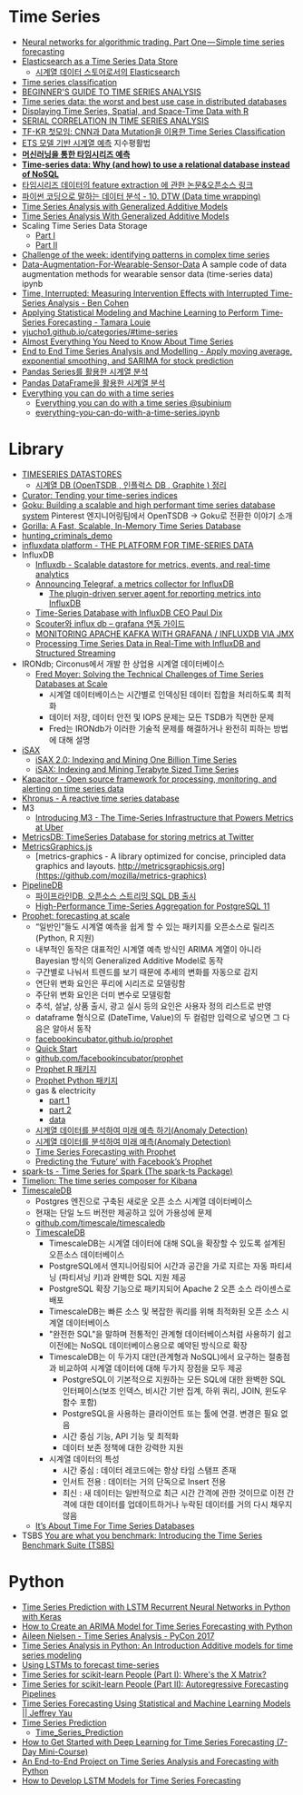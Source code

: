Time Series
===========

* [Neural networks for algorithmic trading. Part One — Simple time series forecasting](https://medium.com/@alexrachnog/neural-networks-for-algorithmic-trading-part-one-simple-time-series-forecasting-f992daa1045a)
* [Elasticsearch as a Time Series Data Store](https://www.elastic.co/blog/elasticsearch-as-a-time-series-data-store)
  * [시계열 데이터 스토어로서의 Elasticsearch](https://www.elastic.co/kr/blog/elasticsearch-as-a-time-series-data-store)
* [Time series classification](http://www.slideshare.net/hunkim/time-series-classification)
* [BEGINNER'S GUIDE TO TIME SERIES ANALYSIS](https://www.quantstart.com/articles/Beginners-Guide-to-Time-Series-Analysis)
* [Time series data: the worst and best use case in distributed databases](http://www.thedotpost.com/2015/06/paul-dix-time-series-data-the-worst-and-best-use-case-in-distributed-databases)
* [Displaying Time Series, Spatial, and Space-Time Data with R](http://zenk.chapelin.fr/book.pdf)
* [SERIAL CORRELATION IN TIME SERIES ANALYSIS](https://www.quantstart.com/articles/Serial-Correlation-in-Time-Series-Analysis)
* [TF-KR 첫모임: CNN과 Data Mutation을 이용한 Time Series Classification](https://www.youtube.com/watch?v=IiB6oElqCxA)
* [ETS 모델 기반 시계열 예측](http://ko.logpresso.com/documents/time-series/ets) 지수평활법
* **[머신러닝을 통한 타임시리즈 예측](http://hamait.tistory.com/837)**
* **[Time-series data: Why (and how) to use a relational database instead of NoSQL](https://blog.timescale.com/time-series-data-why-and-how-to-use-a-relational-database-instead-of-nosql-d0cd6975e87c)**
* [타임시리즈 데이터의 feature extraction 에 관한 논문&오픈소스 링크](http://hamait.tistory.com/860)
* [파이썬 코딩으로 말하는 데이터 분석 - 10. DTW (Data time wrapping)](http://hamait.tistory.com/862)
* [Time Series Analysis with Generalized Additive Models](https://opendatascience.com/blog/time-series-analysis-with-generalized-additive-models/)
* [Time Series Analysis With Generalized Additive Models](https://www.datasciencecentral.com/profiles/blogs/time-series-analysis-with-generalized-additive-models)
* Scaling Time Series Data Storage
  * [Part I](https://medium.com/netflix-techblog/scaling-time-series-data-storage-part-i-ec2b6d44ba39)
  * [Part II](https://medium.com/netflix-techblog/scaling-time-series-data-storage-part-ii-d67939655586)
* [Challenge of the week: identifying patterns in complex time series](https://www.datasciencecentral.com/forum/topics/challenge-of-the-week-identifying-patterns-in-complex-time-series)
* [Data-Augmentation-For-Wearable-Sensor-Data](https://github.com/terryum/Data-Augmentation-For-Wearable-Sensor-Data) A sample code of data augmentation methods for wearable sensor data (time-series data) ipynb
* [Time, Interrupted: Measuring Intervention Effects with Interrupted Time-Series Analysis - Ben Cohen](https://www.youtube.com/watch?v=uuo8SwA1HO8)
* [Applying Statistical Modeling and Machine Learning to Perform Time-Series Forecasting - Tamara Louie](https://www.youtube.com/watch?v=JntA9XaTebs)
* [yjucho1.github.io/categories/#time-series](https://yjucho1.github.io/categories/#time-series)
* [Almost Everything You Need to Know About Time Series](https://towardsdatascience.com/almost-everything-you-need-to-know-about-time-series-860241bdc578)
* [End to End Time Series Analysis and Modelling - Apply moving average, exponential smoothing, and SARIMA for stock prediction](https://towardsdatascience.com/end-to-end-time-series-analysis-and-modelling-8c34f09a3014)
* [Pandas Series를 활용한 시계열 분석](http://blog.alphasquare.co.kr/221485152373)
* [Pandas DataFrame을 활용한 시계열 분석](https://blog.naver.com/anthouse28/221491679016)
* [Everything you can do with a time series](https://www.kaggle.com/thebrownviking20/everything-you-can-do-with-a-time-series)
  * [Everything you can do with a time series @subinium](https://nbviewer.jupyter.org/gist/subinium/26d22a786b0b7d088da63a97bf8e1d44)
  * [everything-you-can-do-with-a-time-series.ipynb](https://gist.github.com/subinium/26d22a786b0b7d088da63a97bf8e1d44)

# Library
* [TIMESERIES DATASTORES](http://abhishekkr.github.io/slides/2015.ggn.geeknight.timeseriesdb.htm#/)
  * [시계열 DB (OpenTSDB , 인플럭스 DB , Graphite ) 정리](http://hamait.tistory.com/440)
* [Curator: Tending your time-series indices](https://www.elastic.co/kr/blog/curator-tending-your-time-series-indices)
* [Goku: Building a scalable and high performant time series database system](https://medium.com/@Pinterest_Engineering/goku-building-a-scalable-and-high-performant-time-series-database-system-a8ff5758a181) Pinterest 엔지니어링팀에서 OpenTSDB -> Goku로 전환한 이야기 소개
* [Gorilla: A Fast, Scalable, In-Memory Time Series Database](http://www.vldb.org/pvldb/vol8/p1816-teller.pdf)
* [hunting_criminals_demo](https://github.com/Atigeo/hunting_criminals_demo)
* [influxdata platform - THE PLATFORM FOR TIME-SERIES DATA](https://influxdata.com/time-series-platform/)
* InfluxDB
  * [Influxdb - Scalable datastore for metrics, events, and real-time analytics](https://github.com/influxdb/influxdb)
  * [Announcing Telegraf, a metrics collector for InfluxDB](https://influxdb.com/blog/2015/06/19/Announcing-Telegraf-a-metrics-collector-for-InfluxDB.html)
    * [The plugin-driven server agent for reporting metrics into InfluxDB](https://github.com/influxdb/telegraf)
  * [Time-Series Database with InfluxDB CEO Paul Dix](http://softwareengineeringdaily.com/2015/08/21/time-series-database-with-influxdb-ceo-paul-dix/)
  * [Scouter와 influx db – grafana 연동 가이드](http://www.slideshare.net/ienvyou/scouter-influx-db-grafana)
  * [MONITORING APACHE KAFKA WITH GRAFANA / INFLUXDB VIA JMX](https://softwaremill.com/monitoring-apache-kafka-with-influxdb-grafana/)
  * [Processing Time Series Data in Real-Time with InfluxDB and Structured Streaming](https://towardsdatascience.com/processing-time-series-data-in-real-time-with-influxdb-and-structured-streaming-d1864154cf8b)
* IRONdb; Circonus에서 개발 한 상업용 시계열 데이터베이스
  * [Fred Moyer: Solving the Technical Challenges of Time Series Databases at Scale](https://www.youtube.com/watch?v=QBatpIFii7M)
    * 시계열 데이터베이스는 시간별로 인덱싱된 데이터 집합을 처리하도록 최적화
    * 데이터 저장, 데이터 안전 및 IOPS 문제는 모든 TSDB가 직면한 문제
    * Fred는 IRONdb가 이러한 기술적 문제를 해결하거나 완전히 피하는 방법에 대해 설명
* [iSAX](http://www.cs.ucr.edu/~eamonn/iSAX/iSAX.html)
  * [iSAX 2.0: Indexing and Mining One Billion Time Series](http://www.cs.ucr.edu/~eamonn/iSAX_2.0.pdf)
  * [iSAX: Indexing and Mining Terabyte Sized Time Series](http://www.cs.ucr.edu/~eamonn/iSAX.pdf)
* [Kapacitor - Open source framework for processing, monitoring, and alerting on time series data](https://github.com/influxdb/kapacitor)
* [Khronus - A reactive time series database](https://github.com/Searchlight/khronus)
* M3
  * [Introducing M3 - The Time-Series Infrastructure that Powers Metrics at Uber](https://towardsdatascience.com/introducing-m3-8790c503ce24)
* [MetricsDB: TimeSeries Database for storing metrics at Twitter](https://blog.twitter.com/engineering/en_us/topics/infrastructure/2019/metricsdb.html)
* [MetricsGraphics.js](http://metricsgraphicsjs.org/)
  * [metrics-graphics - A library optimized for concise, principled data graphics and layouts. http://metricsgraphicsjs.org](https://github.com/mozilla/metrics-graphics)
* [PipelineDB](http://www.pipelinedb.com/)
  * [파이프라인DB, 오픈소스 스트리밍 SQL DB 출시](http://www.bloter.net/archives/231952)
  * [High-Performance Time-Series Aggregation for PostgreSQL 11](https://www.pipelinedb.com/blog/high-performance-time-series-aggregation-for-postgresql-11)
* [Prophet: forecasting at scale](https://research.fb.com/prophet-forecasting-at-scale/)
  * “일반인”들도 시계열 예측을 쉽게 할 수 있는 패키지를 오픈소스로 릴리즈(Python, R 지원)
  * 내부적인 동작은 대표적인 시계열 예측 방식인 ARIMA 계열이 아니라 Bayesian 방식의 Generalized Additive Model로 동작
  * 구간별로 나눠서 트렌드를 보기 때문에 추세의 변화를 자동으로 감지
  * 연단위 변화 요인은 푸리에 시리즈로 모델링함
  * 주단위 변화 요인은 더미 변수로 모델링함
  * 추석, 설날, 상품 출시, 광고 실시 등의 요인은 사용자 정의 리스트로 반영
  * dataframe 형식으로 (DateTime, Value)의 두 컬럼만 입력으로 넣으면 그 다음은 알아서 동작
  * [facebookincubator.github.io/prophet](https://facebookincubator.github.io/prophet)
  * [Quick Start](https://facebookincubator.github.io/prophet/docs/quick_start.html)
  * [github.com/facebookincubator/prophet](https://github.com/facebookincubator/prophet)
  * [Prophet R 패키지](https://cran.r-project.org/package=prophet)
  * [Prophet Python 패키지](https://pypi.python.org/pypi/fbprophet)
  * gas & electricity
    * [part 1](https://github.com/Avkash/mldl/blob/master/opower-prophet/Predicting%2Bgas%2Band%2Belectric%2Busage%2Busing%2BFacebook%2BProphet%2B-%2BPart1.ipynb)
    * [part 2](https://github.com/Avkash/mldl/blob/master/opower-prophet/Predicting%2Bgas%2Band%2Belectric%2Busage%2Busing%2BFacebook%2BProphet%2B-%2BPart2.ipynb)
    * [data](https://raw.githubusercontent.com/Avkash/mldl/master/opower-prophet/RefBldgHospitalNew2004_7.1_5.0_3C_USA_CA_SAN_FRANCISCO.csv)
  * [시계열 데이터를 분석하여 미래 예측 하기(Anomaly Detection)](https://taetaetae.github.io/2018/05/31/anomaly-detection/)
  * [시계열 데이터를 분석하여 미래 예측(Anomaly Detection)](https://www.popit.kr/%EC%8B%9C%EA%B3%84%EC%97%B4-%EB%8D%B0%EC%9D%B4%ED%84%B0%EB%A5%BC-%EB%B6%84%EC%84%9D%ED%95%98%EC%97%AC-%EB%AF%B8%EB%9E%98-%EC%98%88%EC%B8%A1-%ED%95%98%EA%B8%B0anomaly-detection/)
  * [Time Series Forecasting with Prophet](https://towardsdatascience.com/time-series-forecasting-with-prophet-54f2ac5e722e)
  * [Predicting the ‘Future’ with Facebook’s Prophet](https://towardsdatascience.com/predicting-the-future-with-facebook-s-prophet-bdfe11af10ff)
* [spark-ts - Time Series for Spark (The spark-ts Package)](https://github.com/sryza/spark-timeseries)
* [Timelion: The time series composer for Kibana](https://www.elastic.co/kr/blog/timelion-timeline)
* [TimescaleDB](http://www.timescale.com)
  * Postgres 엔진으로 구축된 새로운 오픈 소스 시계열 데이터베이스
  * 현재는 단일 노드 버전만 제공하고 있어 가용성에 문제
  * [github.com/timescale/timescaledb](https://github.com/timescale/timescaledb)
  * [TimescaleDB](https://www.facebook.com/nextobe1/photos/a.313464989089503.1073741829.303538826748786/334135553689113/?type=3&theater)
    * TimescaleDB는 시계열 데이터에 대해 SQL을 확장할 수 있도록 설계된 오픈소스 데이터베이스
    * PostgreSQL에서 엔지니어링되어 시간과 공간을 가로 지르는 자동 파티셔닝 (파티셔닝 키)과 완벽한 SQL 지원 제공
    * PostgreSQL 확장 기능으로 패키지되어 Apache 2 오픈 소스 라이센스로 배포
    * TimescaleDB는 빠른 소스 및 복잡한 쿼리를 위해 최적화된 오픈 소스 시계열 데이터베이스
    * "완전한 SQL"을 말하며 전통적인 관계형 데이터베이스처럼 사용하기 쉽고 이전에는 NoSQL 데이터베이스용으로 예약된 방식으로 확장
    * TimescaleDB는 이 두가지 대안(관계형과 NoSQL)에서 요구하는 절충점과 비교하여 시계열 데이터에 대해 두가지 장점을 모두 제공
      * PostgreSQL이 기본적으로 지원하는 모든 SQL에 대한 완벽한 SQL 인터페이스(보조 인덱스, 비시간 기반 집계, 하위 쿼리, JOIN, 윈도우 함수 포함)
      * PostgreSQL을 사용하는 클라이언트 또는 툴에 연결. 변경은 필요 없음
      * 시간 중심 기능, API 기능 및 최적화
      * 데이터 보존 정책에 대한 강력한 지원
    * 시계열 데이터의 특성
      * 시간 중심 : 데이터 레코드에는 항상 타임 스탬프 존재
      * 인서트 전용 : 데이터는 거의 단독으로 Insert 전용
      * 최신 : 새 데이터는 일반적으로 최근 시간 간격에 관한 것이므로 이전 간격에 대한 데이터를 업데이트하거나 누락된 데이터를 거의 다시 채우지 않음
  * [It’s About Time For Time Series Databases](https://www.nextplatform.com/2018/01/25/time-time-series-databases/)
* TSBS [You are what you benchmark: Introducing the Time Series Benchmark Suite (TSBS)](https://blog.timescale.com/time-series-database-benchmarks-timescaledb-influxdb-cassandra-mongodb-bc702b72927e)

# Python
* [Time Series Prediction with LSTM Recurrent Neural Networks in Python with Keras](http://machinelearningmastery.com/time-series-prediction-lstm-recurrent-neural-networks-python-keras/)
* [How to Create an ARIMA Model for Time Series Forecasting with Python](https://machinelearningmastery.com/arima-for-time-series-forecasting-with-python/)
* [Aileen Nielsen - Time Series Analysis - PyCon 2017](https://www.youtube.com/watch?v=zmfe2RaX-14)
* [Time Series Analysis in Python: An Introduction Additive models for time series modeling](https://towardsdatascience.com/time-series-analysis-in-python-an-introduction-70d5a5b1d52a)
* [Using LSTMs to forecast time-series](https://towardsdatascience.com/using-lstms-to-forecast-time-series-4ab688386b1f)
* [Time Series for scikit-learn People (Part I): Where's the X Matrix?](http://blog.ethanrosenthal.com/2018/01/28/time-series-for-scikit-learn-people-part1/)
* [Time Series for scikit-learn People (Part II): Autoregressive Forecasting Pipelines](http://blog.ethanrosenthal.com/2018/03/22/time-series-for-scikit-learn-people-part2/)
* [Time Series Forecasting Using Statistical and Machine Learning Models || Jeffrey Yau](https://www.youtube.com/watch?v=2LSs1kYWy9M)
* [Time Series Prediction](https://www.youtube.com/watch?v=d4Sn6ny_5LI)
  * [Time_Series_Prediction](https://github.com/llSourcell/Time_Series_Prediction)
* [How to Get Started with Deep Learning for Time Series Forecasting (7-Day Mini-Course)](https://machinelearningmastery.com/how-to-get-started-with-deep-learning-for-time-series-forecasting-7-day-mini-course)
* [An End-to-End Project on Time Series Analysis and Forecasting with Python](https://towardsdatascience.com/an-end-to-end-project-on-time-series-analysis-and-forecasting-with-python-4835e6bf050b)
* [How to Develop LSTM Models for Time Series Forecasting](https://machinelearningmastery.com/how-to-develop-lstm-models-for-time-series-forecasting/)
